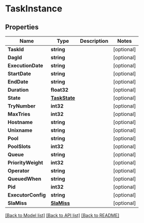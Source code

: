# TaskInstance

## Properties

Name | Type | Description | Notes
------------ | ------------- | ------------- | -------------
**TaskId** | **string** |  | [optional] 
**DagId** | **string** |  | [optional] 
**ExecutionDate** | **string** |  | [optional] 
**StartDate** | **string** |  | [optional] 
**EndDate** | **string** |  | [optional] 
**Duration** | **float32** |  | [optional] 
**State** | [**TaskState**](TaskState.md) |  | [optional] 
**TryNumber** | **int32** |  | [optional] 
**MaxTries** | **int32** |  | [optional] 
**Hostname** | **string** |  | [optional] 
**Unixname** | **string** |  | [optional] 
**Pool** | **string** |  | [optional] 
**PoolSlots** | **int32** |  | [optional] 
**Queue** | **string** |  | [optional] 
**PriorityWeight** | **int32** |  | [optional] 
**Operator** | **string** |  | [optional] 
**QueuedWhen** | **string** |  | [optional] 
**Pid** | **int32** |  | [optional] 
**ExecutorConfig** | **string** |  | [optional] 
**SlaMiss** | [**SlaMiss**](SLAMiss.md) |  | [optional] 

[[Back to Model list]](../README.md#documentation-for-models) [[Back to API list]](../README.md#documentation-for-api-endpoints) [[Back to README]](../README.md)


